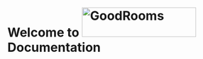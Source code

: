 # Welcome to <img src="https://media.discordapp.net/attachments/977292339515121684/983004997195280434/NewLogo.png" alt="GoodRooms" width="257" height="67"> Documentation

